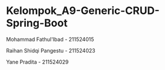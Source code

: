 # Kelompok_A9-Generic-CRUD-Spring-Boot

Mohammad Fathul'Ibad - 211524015

Raihan Shidqi Pangestu - 211524023

Yane Pradita - 211524029
